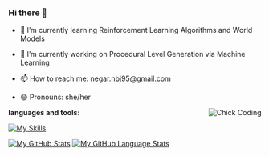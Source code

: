 ### Hi there 👋

<!--
**NegarMirgati/NegarMirgati** is a ✨ _special_ ✨ repository because its `README.md` (this file) appears on your GitHub profile.

Here are some ideas to get you started:

- 

- 👯 I’m looking to collaborate on ...
- 🤔 I’m looking for help with ...
- 💬 Ask me about ...
- 📫 How to reach me: ...
- 😄 Pronouns: ...
- ⚡ Fun fact: ...
-->
- 🌱 I’m currently learning Reinforcement Learning Algorithms and World Models
- 🔭 I’m currently working on Procedural Level Generation via Machine Learning
- 📫 How to reach me: negar.nbj95@gmail.com
- 😄 Pronouns: she/her

  <img alt="Chick Coding" src="https://user-images.githubusercontent.com/74038190/240885248-ff1b5f32-9420-4dde-b2b9-ed2c0aa17459.gif" align="right"/>

 **languages and tools:**
 
 [![My Skills](https://skillicons.dev/icons?i=python,tensorflow,git,arduino,django&theme=light)](https://skillicons.dev)


[![My GitHub Stats](https://github-readme-stats.vercel.app/api/?username=NegarMirgati&count_private=true&theme=light&showicons=true)]()
[![My GitHub Language Stats](https://github-readme-stats.vercel.app/api/top-langs/?username=NegarMirgati&langs_count=5&theme=light)]()

